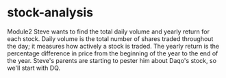 # stock-analysis
Module2
Steve wants to find the total daily volume and yearly return for each stock. Daily volume is the total number of shares traded throughout the day; it measures how actively a stock is traded. The yearly return is the percentage difference in price from the beginning of the year to the end of the year. Steve's parents are starting to pester him about Daqo's stock, so we'll start with DQ.
